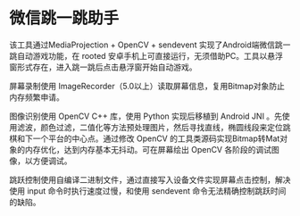 # 微信跳一跳助手

该工具通过MediaProjection + OpenCV + sendevent 实现了Android端微信跳一跳自动游戏功能，在 rooted 安卓手机上可直接运行，无须借助PC。工具以悬浮窗形式存在，进入跳一跳后点击悬浮窗开始自动游戏。

屏幕录制使用 ImageRecorder（5.0以上）读取屏幕信息，复用Bitmap对象防止内存频繁申请。

图像识别使用 OpenCV C++ 库，使用 Python 实现后移植到 Android JNI 。先使用滤波，颜色过滤，二值化等方法预处理图片，然后寻找直线，椭圆线段来定位跳棋和下一个平台的中心点。通过修改 OpenCV 的工具类源码实现Bitmap转Mat对象的内存优化，达到内存基本无抖动。可在屏幕绘出 OpenCV 各阶段的调试图像，以方便调试。

跳跃控制使用自编译二进制文件，通过直接写入设备文件实现屏幕点击控制，解决使用 input 命令时执行速度过慢，和使用 sendevent 命令无法精确控制跳跃时间的缺陷。